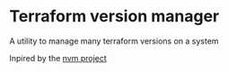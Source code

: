 # Terraform version manager
A utility to manage many terraform versions on a system

Inpired by the [nvm project](https://github.com/nvm-sh/nvm)
